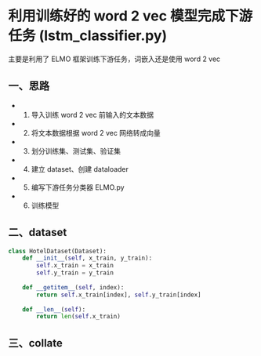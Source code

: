 # 利用训练好的 word 2 vec 模型完成下游任务 (lstm_classifier.py)
主要是利用了 ELMO 框架训练下游任务，词嵌入还是使用 word 2 vec
## 一、思路
- 1. 导入训练 word 2 vec 前输入的文本数据
- 2. 将文本数据根据 word 2 vec 网络转成向量
- 3. 划分训练集、测试集、验证集
- 4. 建立 dataset、创建 dataloader
- 5. 编写下游任务分类器 ELMO.py
- 6. 训练模型
## 二、dataset
```python
class HotelDataset(Dataset):  
    def __init__(self, x_train, y_train):  
        self.x_train = x_train  
        self.y_train = y_train  
  
    def __getitem__(self, index):  
        return self.x_train[index], self.y_train[index]  
  
    def __len__(self):  
        return len(self.x_train)
```
## 三、collate
```
```